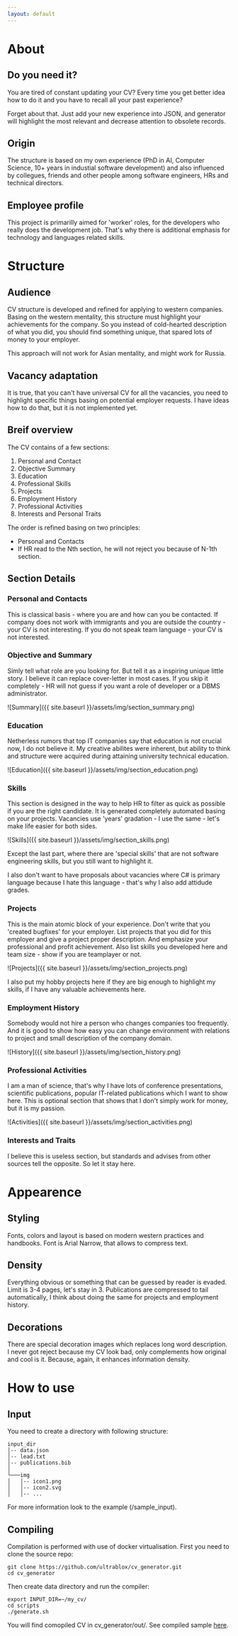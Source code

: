 ```yaml
---
layout: default
---
```


# About

## Do you need it?

You are tired of constant updating your CV? Every time you get better idea how to do it and you have to recall all your past experience?

Forget about that. Just add your new experience into JSON, and generator will highlight the most relevant and decrease attention to obsolete records.

## Origin

The structure is based on my own experience (PhD in AI, Computer Science, 10+ years in industial software development) and also influenced by collegues, friends and other people among software engineers, HRs and technical directors.

## Employee profile

This project is primarilly aimed for 'worker' roles, for the developers who really does the development job. That's why there is additional emphasis for technology and languages related skills.

# Structure

## Audience

CV structure is developed and refined for applying to western companies. Basing on the western mentality, this structure must highlight your achievements for the company. So you instead of cold-hearted description of what you did, you should find something unique, that spared lots of money to your employer.

This approach will not work for Asian mentality, and might work for Russia.

## Vacancy adaptation

It is true, that you can't have universal CV for all the vacancies, you need to highlight specific things basing on potential employer requests. I have ideas how to do that, but it is not implemented yet.

## Breif overview

The CV contains of a few sections:

1. Personal and Contact
1. Objective Summary
1. Education
1. Professional Skills
1. Projects
1. Employment History
1. Professional Activities
1. Interests and Personal Traits

The order is refined basing on two principles:
* Personal and Contacts
* If HR read to the Nth section, he will not reject you because of N-1th section.

## Section Details

### Personal and Contacts

This is classical basis - where you are and how can you be contacted. If company does not work with immigrants and you are outside the country - your CV is not interesting. If you do not speak team language - your CV is not interested.

### Objective and Summary

Simly tell what role are you looking for. But tell it as a inspiring unique little story. I believe it can replace cover-letter in most cases. If you skip it completely - HR will not guess if you want a role of developer or a DBMS administrator.

![Summary]({{ site.baseurl }}/assets/img/section_summary.png)

### Education

Netherless rumors that top IT companies say that education is not crucial now, I do not believe it. My creative abilites were inherent, but ability to think and structure were acquired during attaining university technical education.

![Education]({{ site.baseurl }}/assets/img/section_education.png)

### Skills

This section is designed in the way to help HR to filter as quick as possible if you are the right candidate. It is generated completely automated basing on your projects. Vacancies use 'years' gradation - I use the same - let's make life easier for both sides.

![Skills]({{ site.baseurl }}/assets/img/section_skills.png)

Except the last part, where there are 'special skills' that are not software engineering skills, but you still want to highlight it.

I also don't want to have proposals about vacancies where C# is primary language because I hate this language - that's why I also add attidude grades.

### Projects

This is the main atomic block of your experience. Don't write that you 'created bugfixes' for your employer. List projects that you did for this employer and give a project proper description. And emphasize your professional and profit achievement. Also list skills you developed here and team size - show if you are teamplayer or not.

![Projects]({{ site.baseurl }}/assets/img/section_projects.png)

I also put my hobby projects here if they are big enough to highlight my skills, if I have any valuable achievements here.

### Employment History

Somebody would not hire a person who changes companies too frequently. And it is good to show how easy you can change environment with relations to project and small description of the company domain.

![History]({{ site.baseurl }}/assets/img/section_history.png)

### Professional Activities

I am a man of science, that's why I have lots of conference presentations, scientific publications, popular IT-related publications which I want to show here. This is optional section that shows that I don't simply work for money, but it is my passion.

![Activities]({{ site.baseurl }}/assets/img/section_activities.png)

### Interests and Traits

I believe this is useless section, but standards and advises from other sources tell the opposite. So let it stay here.

# Appearence

## Styling

Fonts, colors and layout is based on modern western practices and handbooks. Font is Arial Narrow, that allows to compress text.

## Density

Everything obvious or something that can be guessed by reader is evaded. Limit is 3-4 pages, let's stay in 3. Publications are compressed to tail automatically, I think about doing the same for projects and employment history.

## Decorations

There are special decoration images which replaces long word description. I never got reject because my CV look bad, only complements how original and cool is it. Because, again, it enhances information density. 

# How to use

## Input

You need to create a directory with following structure:

```
input_dir
│-- data.json
│-- lead.txt
│-- publications.bib
│
└───img
│   │-- icon1.png
│   │-- icon2.svg
│   │-- ...
```

For more information look to the example (/sample_input).

## Compiling

Compilation is performed with use of docker virtualisation. First you need to clone the source repo:

```
git clone https://github.com/ultrablox/cv_generator.git
cd cv_generator
```

Then create data directory and run the compiler:

```
export INPUT_DIR=~/my_cv/
cd scripts
./generate.sh
```

You will find comopiled CV in cv_generator/out/. See compiled sample [here](https://raw.githubusercontent.com/ultrablox/cv_compiler/master/out/bruce_wayne_CV.pdf).
